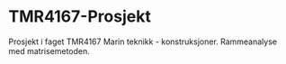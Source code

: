 # TMR4167-Prosjekt
Prosjekt i faget TMR4167 Marin teknikk - konstruksjoner. Rammeanalyse med matrisemetoden.
